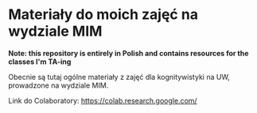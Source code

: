 # Materiały do moich zajęć na wydziale MIM
**Note: this repository is entirely in Polish and contains resources for the classes I'm TA-ing**

Obecnie są tutaj ogólne materiały z zajęć dla kognitywistyki na UW, prowadzone na wydziale MIM.

Link do Colaboratory: https://colab.research.google.com/


